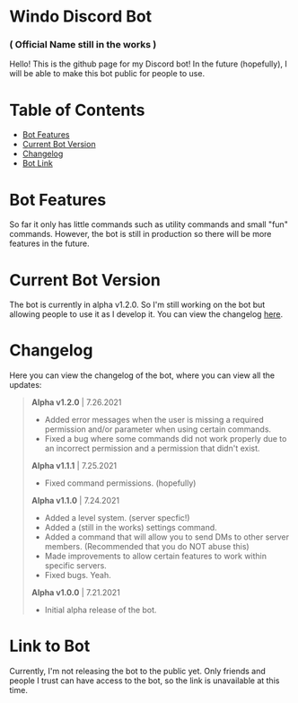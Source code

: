 # Windo Discord Bot
### ( Official Name still in the works )

Hello! This is the github page for my Discord bot! In the future (hopefully), I will be able to make this bot public for people to use.

# Table of Contents
- [Bot Features](https://github.com/MarkE16/WindoBot#bot-features)
- [Current Bot Version](https://github.com/MarkE16/WindoBot#current-bot-version)
- [Changelog](https://github.com/MarkE16/WindoBot#changelog)
- [Bot Link](https://github.com/MarkE16/WindoBot#link-to-bot)

# Bot Features
So far it only has little commands such as utility commands and small "fun" commands. However, the bot is still in production so there will be more features in the future.

# Current Bot Version
The bot is currently in alpha v1.2.0. So I'm still working on the bot but allowing people to use it as I develop it. You can view the changelog [here](https://github.com/MarkE16/WindoBot#changelog).

# Changelog
Here you can view the changelog of the bot, where you can view all the updates:  
> **Alpha v1.2.0** | 7.26.2021
> - Added error messages when the user is missing a required permission and/or parameter when using certain commands.
> - Fixed a bug where some commands did not work properly due to an incorrect permission and a permission that didn't exist.
> 
> **Alpha v1.1.1** | 7.25.2021
> - Fixed command permissions. (hopefully)
> 
> **Alpha v1.1.0** | 7.24.2021
> - Added a level system. (server specfic!)
> - Added a (still in the works) settings command.
> - Added a command that will allow you to send DMs to other server members. (Recommended that you do NOT abuse this)
> - Made improvements to allow certain features to work within specific servers.
> - Fixed bugs. Yeah.
>
> **Alpha v1.0.0** | 7.21.2021
> - Initial alpha release of the bot.

# Link to Bot
Currently, I'm not releasing the bot to the public yet. Only friends and people I trust can have access to the bot, so the link is unavailable at this time.